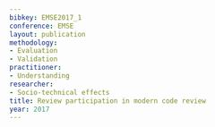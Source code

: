 ```yaml
---
bibkey: EMSE2017_1
conference: EMSE
layout: publication
methodology:
- Evaluation
- Validation
practitioner:
- Understanding
researcher:
- Socio-technical effects
title: Review participation in modern code review
year: 2017
---
```

